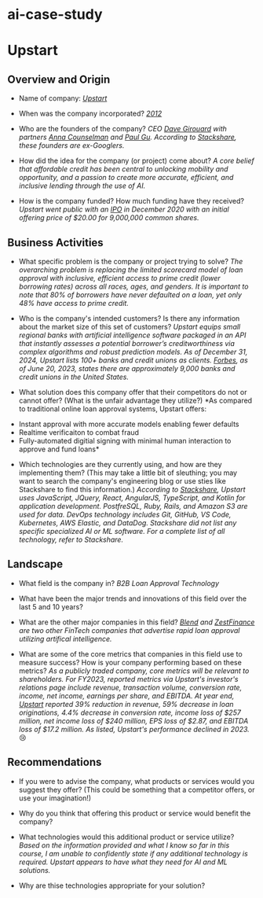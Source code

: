 # ai-case-study
# Upstart

## Overview and Origin

* Name of company: *[Upstart](https://www.upstart.com/?)*

* When was the company incorporated? *[2012](https://medium.com/bullacademy/the-story-of-upstart-the-20x-stock-3f61b933c438)*

* Who are the founders of the company? *CEO [Dave Girouard](https://www.linkedin.com/in/davegirouard/) with partners [Anna Counselman](https://www.linkedin.com/in/anna-mongayt-counselman/) and [Paul Gu](https://www.linkedin.com/in/gupaul/). According to [Stackshare](https://stackshare.io/upstart/upstart), these founders are ex-Googlers.*

* How did the idea for the company (or project) come about? *A core belief that affordable credit has been central to unlocking mobility and opportunity, and a passion to create more accurate, efficient, and inclusive lending through the use of AI.*

* How is the company funded? How much funding have they received? *Upstart went public with an [IPO](https://ir.upstart.com/news-releases/news-release-details/upstart-announces-pricing-initial-public-offering) in December 2020 with an initial offering price of $20.00 for 9,000,000 common shares.*

## Business Activities

* What specific problem is the company or project trying to solve? *The overarching problem is replacing the limited scorecard model of loan approval with inclusive, efficient access to prime credit (lower borrowing rates) across all races, ages, and genders. It is important to note that 80% of borrowers have never defaulted on a loan, yet only 48% have access to prime credit.*

* Who is the company's intended customers? Is there any information about the market size of this set of customers? *Upstart equips small regional banks with artificial intelligence software packaged in an API that instantly assesses a potential borrower’s creditworthiness via complex algorithms and robust prediction models. As of December 31, 2024, Upstart lists 100+ banks and credit unions as clients. [Forbes](https://www.forbes.com/sites/rachelpeachman/2023/06/20/meet-the-best-banks-and-credit-unions-in-each-state-2023/?sh=4a0082b36707), as of June 20, 2023, states there are approximately 9,000 banks and credit unions in the United States.*

* What solution does this company offer that their competitors do not or cannot offer? (What is the unfair advantage they utilize?) *As compared to traditional online loan approval systems, Upstart offers:
- Instant approval with more accurate models enabling fewer defaults
- Realtime verificaiton to combat fraud
- Fully-automated digitial signing with minimal human interaction to approve and fund loans*

* Which technologies are they currently using, and how are they implementing them? (This may take a little bit of sleuthing; you may want to search the company's engineering blog or use sties like Stackshare to find this information.) *According to [Stackshare](https://stackshare.io/upstart/upstart), Upstart uses JavaScript, JQuery, React, AngularJS, TypeScript, and Kotlin for application development. PostfreSQL, Ruby, Rails, and Amazon S3 are used for data. DevOps technology includes Git, GitHub, VS Code, Kubernetes, AWS Elastic, and DataDog. Stackshare did not list any specific specialized AI or ML software. For a complete list of all technology, refer to Stackshare.*

## Landscape

* What field is the company in? *B2B Loan Approval Technology*

* What have been the major trends and innovations of this field over the last 5 and 10 years?

* What are the other major companies in this field? *[Blend](https://blend.com) and [ZestFinance](https://www.zest.ai) are two other FinTech companies that advertise rapid loan approval utilizing artifical intelligence.*

* What are some of the core metrics that companies in this field use to measure success? How is your company performing based on these metrics? *As a publicly traded company, core metrics will be relevant to shareholders. For FY2023, reported metrics via Upstart's investor's relations page include revenue, transaction volume, conversion rate, income, net income, earnings per share, and EBITDA. At year end, [Upstart](https://ir.upstart.com/news-releases/news-release-details/upstart-announces-fourth-quarter-and-full-year-2023-results) reported 39% reduction in revenue, 59% decrease in loan originations, 4.4% decrease in conversion rate, income loss of $257 million, net income loss of $240 million, EPS loss of $2.87, and EBITDA loss of $17.2 million. As listed, Upstart's performance declined in 2023.* 😢

## Recommendations

* If you were to advise the company, what products or services would you suggest they offer? (This could be something that a competitor offers, or use your imagination!)

* Why do you think that offering this product or service would benefit the company?

* What technologies would this additional product or service utilize? *Based on the information provided and what I know so far in this course, I am unable to confidently state if any additional technology is required. Upstart appears to have what they need for AI and ML solutions.*

* Why are thise technologies appropriate for your solution?

